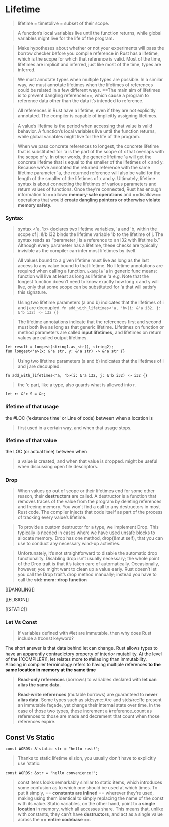 # Lifetime
> lifetime = timetolive = subset of their scope.

> A function’s local variables live until the function returns, while global variables might live for the life of the program.

> Make hypotheses about whether or not your experiments will pass the borrow checker before you compile
reference in Rust has a lifetime, which is the scope for which that reference is valid. 
Most of the time, lifetimes are implicit and inferred, just like most of the time, types are inferred.

> We must annotate types when multiple types are possible. 
In a similar way, we must annotate lifetimes when the lifetimes of references could be related in a few different ways.
==The main aim of lifetimes is to prevent dangling references==, which cause a program to reference data other than the data it’s intended to reference.

> All references in Rust have a lifetime, even if they are not explicitly annotated. The compiler is capable of implicitly assigning lifetimes.

> A value’s lifetime is the period when accessing that value is valid behavior. A function’s local variables live until the function returns, while global variables might live for the life of the program.

> When we pass concrete references to longest, the concrete lifetime that is substituted for 'a is the part of the scope of x that overlaps with the scope of y. In other words, the generic lifetime 'a will get the concrete lifetime that is equal to the smaller of the lifetimes of x and y. Because we’ve annotated the returned reference with the same lifetime parameter 'a, the returned reference will also be valid for the length of the smaller of the lifetimes of x and y.
> Ultimately, lifetime syntax is about connecting the lifetimes of various parameters and return values of functions. Once they’re connected, Rust has enough information to ==allow= **memory-safe operations** and ==disallow== operations that would **create dangling pointers or otherwise violate memory safety.**

### Syntax

> syntax <'a, 'b> declares two lifetime variables, 'a and 'b, within the scope of
j: &'b i32 binds the lifetime variable 'b to the lifetime of j. The syntax reads as “parameter j is a reference to an i32 with lifetime b.”
Although every parameter has a lifetime, these checks are typically invisible as the compiler can infer most lifetimes by itself.

> All values bound to a given lifetime must live as long as the last access to any value bound to that lifetime.
> No lifetime annotations are required when calling a function.
> `Example`
 'a in generic func means: function will live at least as long as lifetime 'a
 e.g. Note that the longest function doesn’t need to know exactly how long x and y will live, only that some scope can be substituted for 'a that will satisfy this signature.
 

> Using two lifetime parameters (a and b) indicates that the lifetimes of i and j are decoupled.
```fn add_with_lifetimes<'a, 'b>(i: &'a i32, j: &'b i32) -> i32 {}```

> The lifetime annotations indicate that the references first and second must both live as long as that generic lifetime.
Lifetimes on function or method parameters are called **input lifetimes**, and lifetimes on return values are called output lifetimes.

```
let result = longest(string1.as_str(), string2);
fun longest<'a>(x: &'a str, y: &'a str) -> &'a str {}
```

> Using two lifetime parameters (a and b) indicates that the lifetimes of i and j are decoupled.
```
fn add_with_lifetimes<'a, 'b>(i: &'a i32, j: &'b i32) -> i32 {}
```

> the 'c part, like a type, also guards what is allowed into r.
```
let r: &'c S = &c;   
```


### lifetime of that usage

the #LOC ('existence time' or Line of code) between when a location is 
> first used in a certain way, and when that usage stops.

### lifetime of that value

the LOC (or actual time) between when 
> a value is created, and when that value is dropped.
might be useful when discussing open file descriptors.

### Drop

> When values go out of scope or their lifetimes end for some other reason, their **destructors** are called. A destructor is a function that removes traces of the value from the program by deleting references and freeing memory. You won’t find a call to any destructors in most Rust code. The compiler injects that code itself as part of the process of tracking every value’s lifetime.

> To provide a custom destructor for a type, we implement Drop. This typically is needed in cases where we have used unsafe blocks to allocate memory. Drop has one method, drop(&mut self), that you can use to conduct any necessary wind-up activities.

> Unfortunately, it’s not straightforward to disable the automatic drop functionality. Disabling drop isn’t usually necessary; the whole point of the Drop trait is that it’s taken care of automatically. Occasionally, however, you might want to clean up a value early. 
> Rust doesn’t let you call the Drop trait’s drop method manually; instead you have to call the **std::mem::drop function**


[[DANGLING]]

[[ELISION]]

[[STATIC]]





### Let Vs Const

> If variables defined with #let are immutable, then why does Rust include a #const keyword?
 
The short answer is that data behind let can change. Rust allows types to have an apparently contradictory property of interior mutability.
At the level of the [[COMPILER]], let relates more to #alias ing than immutability.
Aliasing in compiler terminology refers to having multiple references **to the same location in memory at the same time** 

> **Read-only references** (borrows) to variables declared with **let can alias the same data**.
> 
> **Read-write references** (mutable borrows) are guaranteed to **never alias data.**
Some types such as std:sync::Arc and std:#rc::Rc present an immutable façade, yet change their internal state over time. In the case of those two types, these increment a #reference_count as references to those are made and decrement that count when those references expire.


## Const Vs Static

```
const WORDS: &'static str = "hello rust!";
```

> Thanks to static lifetime elision, you usually don't have to explicitly use 'static:

```
const WORDS: &str = "hello convenience!";
```

> const items looks remarkably similar to static items, which introduces some confusion as to which one should be used at which times. To put it simply, == **constants are inlined** == wherever they're used, making using them identical to simply replacing the name of the const with its value. Static variables, on the other hand, point to **a single location** in memory, which all accesses share. This means that, unlike with constants, they can't have **destructors**, and act as a single value across the == **entire codebase** ==.

